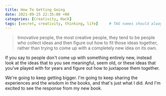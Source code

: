 ```yaml
---
title: How To Getting Going
date: 2021-09-25 22:35:00 +00
categories: [Creativity, Hack]
tags: [secret, creativity, thinking, life]     # TAG names should always be lowercase
---
```


> Innovative people, the most creative people, they tend to be people who collect ideas and then figure out how to fit those ideas together, rather than trying to come up with a completely new idea on its own.

If you say to people don't come up with something entirely new, instead look at the ideas that to you see meaningful, seem old, or these ideas that you've played with for years and figure out how to juxtapose them together.



We're going to keep getting bigger. I'm going to keep sharing the experiences and the wisdom in the books, and that's just what I did. And I'm excited to see the response from my new book.